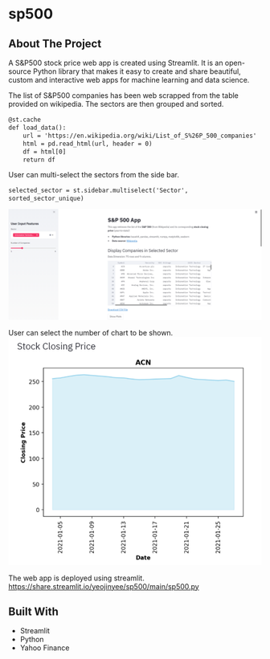 # sp500

## About The Project
A S&P500 stock price web app is created using Streamlit. It is an open-source Python library that makes it easy to create and share beautiful, custom and interactive web apps for machine learning and data science.

The list of S&P500 companies has been web scrapped from the table provided on wikipedia. The sectors are then grouped and sorted.
```
@st.cache
def load_data():
    url = 'https://en.wikipedia.org/wiki/List_of_S%26P_500_companies'
    html = pd.read_html(url, header = 0)
    df = html[0]
    return df
```

User can multi-select the sectors from the side bar. 

```
selected_sector = st.sidebar.multiselect('Sector', sorted_sector_unique)
```
![](images/s%26p500%20dashboard.PNG)

User can select the number of chart to be shown.
![](images/closing%20price%20chart.PNG)

The web app is deployed using streamlit.
https://share.streamlit.io/yeojinyee/sp500/main/sp500.py

## Built With
* Streamlit
* Python
* Yahoo Finance
